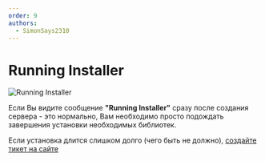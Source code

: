 ```yaml
---
order: 9
authors:
  - SimonSays2310
---
```


# Running Installer

![Running Installer](/host/running-installer.png)

Если Вы видите сообщение **"Running Installer"** сразу после создания сервера - это нормально, Вам необходимо просто подождать завершения установки необходимых библиотек.

Если установка длится слишком долго (чего быть не должно), [создайте тикет на сайте](https://play2go.cloud/me/support)
